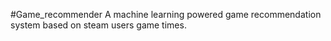 #Game_recommender
A machine learning powered game recommendation system based on steam users game times.
